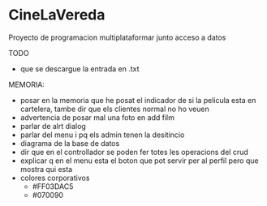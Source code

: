 # CineLaVereda
Proyecto de programacion multiplataformar junto acceso a datos

TODO
  - que se descargue la entrada en .txt

MEMORIA:
  - posar en la memoria que he posat el indicador de si la pelicula esta en cartelera, tambe dir que els clientes normal no ho veuen
  - advertencia de posar mal una foto en add film
  - parlar de alrt dialog
  - parlar del menu i pq els admin tenen la desitincio
  - diagrama de la base de datos
  - dir que en el controllador se poden fer totes les operacions del crud
  - explicar q en el menu esta el boton que pot servir per al perfil pero que mostra qui esta
  - colores corporativos
    - <color name="teal_200">#FF03DAC5</color>
    - <color name="navy">#070090</color>
